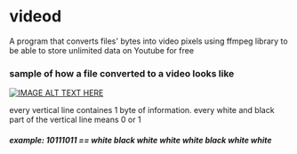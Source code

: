 # videod
A program that converts files' bytes into video pixels using ffmpeg library to be able to store unlimited data on Youtube for free

### sample of how a file converted to a video looks like
[![IMAGE ALT TEXT HERE](https://img.youtube.com/vi/yM1Ovak3I_E/0.jpg)](https://www.youtube.com/watch?v=yM1Ovak3I_E)

every vertical line containes 1 byte of information. every white and black part of the vertical line means 0 or 1
##### example: 10111011 == white black white white white black white white 

